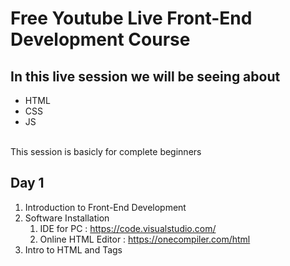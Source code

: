 # Free Youtube Live Front-End Development Course
## In this live session we will be seeing about 
- HTML
- CSS
- JS
<br>
This session is basicly for complete beginners




## Day 1
1. Introduction to Front-End Development
2. Software Installation
    1. IDE for PC : https://code.visualstudio.com/
    2. Online HTML Editor : https://onecompiler.com/html
3. Intro to HTML and Tags